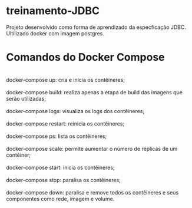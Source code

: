 # treinamento-JDBC
Projeto desenvolvido como forma de aprendizado da especficação JDBC. Ultilizado docker com imagem postgres.

# Comandos do Docker Compose
<br/>docker-compose up: cria e inicia os contêineres;<br/>
<br/>docker-compose build: realiza apenas a etapa de build das imagens que serão utilizadas;<br/>
<br/>docker-compose logs: visualiza os logs dos contêineres;<br/>
<br/>docker-compose restart: reinicia os contêineres;<br/>
<br/>docker-compose ps: lista os contêineres;<br/>
<br/>docker-compose scale: permite aumentar o número de réplicas de um contêiner;<br/>
<br/>docker-compose start: inicia os contêineres;<br/>
<br/>docker-compose stop: paralisa os contêineres;<br/>
<br/>docker-compose down: paralisa e remove todos os contêineres e seus componentes como rede, imagem e volume.<br/>

